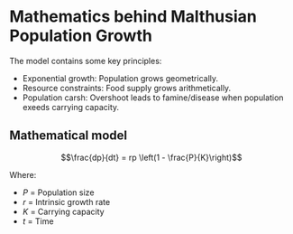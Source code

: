 # Mathematics behind Malthusian Population Growth

The model contains some key principles:
- Exponential growth: Population grows geometrically.
- Resource constraints: Food supply grows arithmetically.
- Population carsh: Overshoot leads to famine/disease when population exeeds carrying capacity.

## Mathematical model
$$\frac{dp}{dt} = rp \left(1 - \frac{P}{K}\right)$$

Where:
- $P$ = Population size
- $r$ = Intrinsic growth rate
- $K$ = Carrying capacity
- $t$ = Time
